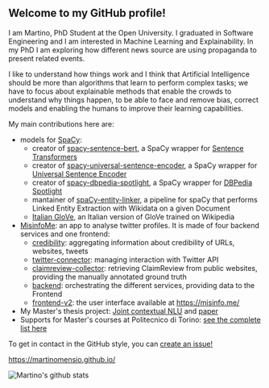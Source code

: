 ## Welcome to my GitHub profile!

I am Martino, PhD Student at the Open University. I graduated in Software Engineering and I am interested in Machine Learning and Explainability.
In my PhD I am exploring how different news source are using propaganda to present related events. 

I like to understand how things work and I think that Artificial Intelligence should be more than algorithms that learn to perform complex tasks; we have to focus about explainable methods that enable the crowds to understand why things happen, to be able to face and remove bias, correct models and enabling the humans to improve their learning capabilities.

My main contributions here are:

- models for [SpaCy](https://spacy.io/): 
  - creator of [spacy-sentence-bert](https://github.com/MartinoMensio/spacy-sentence-bert), a SpaCy wrapper for [Sentence Transformers](https://github.com/UKPLab/sentence-transformers)
  - creator of [spacy-universal-sentence-encoder](https://github.com/MartinoMensio/spacy-universal-sentence-encoder), a SpaCy wrapper for [Universal Sentence Encoder](https://tfhub.dev/google/collections/universal-sentence-encoder/1)
  - creator of [spacy-dbpedia-spotlight](https://github.com/MartinoMensio/spacy-dbpedia-spotlight), a SpaCy wrapper for [DBPedia Spotlight](https://www.dbpedia-spotlight.org/)
  - mantainer of [spaCy-entity-linker](https://github.com/egerber/spaCy-entity-linker), a pipeline for spaCy that performs Linked Entity Extraction with Wikidata on a given Document
  - [Italian GloVe](https://github.com/MartinoMensio/it_vectors_wiki_spacy), an Italian version of GloVe trained on Wikipedia
- [MisinfoMe](https://github.com/MartinoMensio/MisinfoMe): an app to analyse twitter profiles. It is made of four backend services and one frontend:
  - [credibility](https://github.com/MartinoMensio/credibility): aggregating information about credibility of URLs, websites, tweets
  - [twitter-connector](https://github.com/MartinoMensio/twitter-connector): managing interaction with Twitter API
  - [claimreview-collector](https://github.com/MartinoMensio/claimreview-collector): retrieving ClaimReview from public websites, providing the manually annotated ground truth
  - [backend](https://github.com/MartinoMensio/misinfome-backend): orchestrating the different services, providing data to the Frontend
  - [frontend-v2](https://github.com/MartinoMensio/misinfome-frontend-v2): the user interface available at https://misinfo.me/
- My  Master's thesis project: [Joint contextual NLU](https://github.com/D2KLab/botcycle) and [paper](https://dl.acm.org/doi/10.1145/3184558.3191539)
- Supports for Master's courses at Politecnico di Torino: [see the complete list here](https://www.martinomensio.github.io/polito/)

To get in contact in the GitHub style, you can [create an issue!](https://github.com/MartinoMensio/MartinoMensio/issues/new)

https://martinomensio.github.io/

![Martino's github stats](https://github-readme-stats.vercel.app/api?username=MartinoMensio&show_icons=true)
